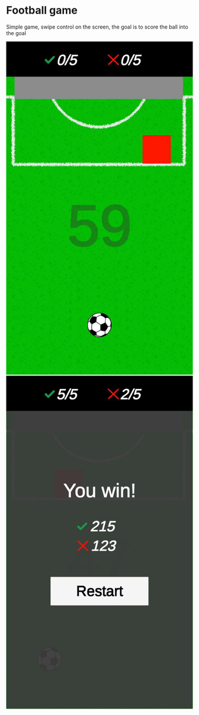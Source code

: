 # Football game
 
 Simple game, swipe control on the screen, the goal is to score the ball into the goal

![Screenshot](https://raw.githubusercontent.com/snokkk/Football-game/master/Screenshots/game.jpg)
![Screenshot](https://raw.githubusercontent.com/snokkk/Football-game/master/Screenshots/winLosePanel.jpg)
